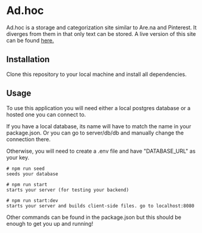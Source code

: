 # Ad.hoc

Ad.hoc is a storage and categorization site similar to Are.na and Pinterest. It diverges from them in that only text can be stored.
A live version of this site can be found [here.](https://adhoc-production.up.railway.app/)

## Installation

Clone this repository to your local machine and install all dependencies.

## Usage

To use this application you will need either a local postgres database or a hosted one you can connect to.

If you have a local database, its name will have to match the name in your package.json. Or you can go to server/db/db and manually change the connection there.

Otherwise, you will need to create a .env file and have "DATABASE_URL" as your key.

```
# npm run seed
seeds your database

# npm run start
starts your server (for testing your backend)

# npm run start:dev
starts your server and builds client-side files. go to localhost:8080
```

Other commands can be found in the package.json but this should be enough to get you up and running!
